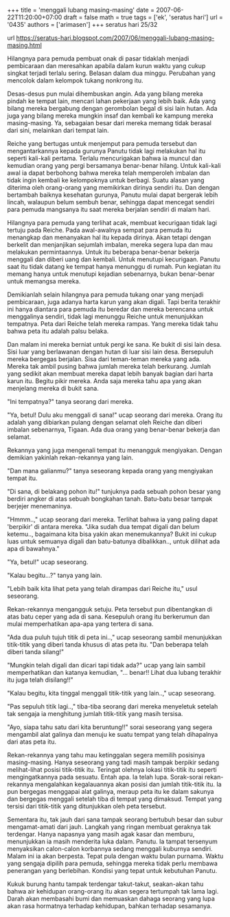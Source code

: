 +++
title = 'menggali lubang masing-masing'
date = 2007-06-22T11:20:00+07:00
draft = false
math = true
tags = ['ek', 'seratus hari']
url = '0435'
authors = ['arimasen']
+++
seratus hari 25/32 <!--more-->

url https://seratus-hari.blogspot.com/2007/06/menggali-lubang-masing-masing.html

Hilangnya para pemuda pembuat onak di pasar tidaklah menjadi pembicaraan dan meresahkan apabila dalam kurun waktu yang cukup singkat terjadi terlalu sering. Belasan dalam dua minggu. Perubahan yang mencolok dalam kelompok tukang nonkrong itu.

Desas-desus pun mulai dihembuskan angin. Ada yang bilang mereka pindah ke tempat lain, mencari lahan pekerjaan yang lebih baik. Ada yang bilang mereka bergabung dengan gerombolan begal di sisi lain hutan. Ada juga yang bilang mereka mungkin insaf dan kembali ke kampung mereka masing-masing. Ya, sebagaian besar dari mereka memang tidak berasal dari sini, melainkan dari tempat lain.

Reiche yang bertugas untuk menjemput para pemuda tersebut dan mengantarkannya kepada gurunya Panutu tidak lagi melakukan hal itu seperti kali-kali pertama. Terlalu mencurigakan bahwa ia muncul dan kemudian orang yang pergi bersamanya benar-benar hilang. Untuk kali-kali awal ia dapat berbohong bahwa mereka telah memperoleh imbalan dan tidak ingin kembali ke kelompoknya untuk berbagi. Suatu alasan yang diterima oleh orang-orang yang memikirkan dirinya sendiri itu. Dan dengan bertambah baiknya kesehatan gurunya, Panutu mulai dapat bergerak lebih lincah, walaupun belum sembuh benar, sehingga dapat mencegat sendiri para pemuda mangsanya itu saat mereka berjalan sendiri di malam hari.

Hilangnya para pemuda yang terlihat acak, membuat kecurigaan tidak lagi tertuju pada Reiche. Pada awal-awalnya sempat para pemuda itu menangkap dan menanyakan hal itu kepada dirinya. Akan tetapi dengan berkelit dan menjanjikan sejumlah imbalan, mereka segera lupa dan mau melakukan permintaannya. Untuk itu beberapa benar-benar bekerja menggali dan diberi uang dan kembali. Untuk menutupi kecurigaan. Panutu saat itu tidak datang ke tempat hanya menunggu di rumah. Pun kegiatan itu memang hanya untuk menutupi kejadian sebenarnya, bukan benar-benar untuk memangsa mereka.

Demikianlah selain hilangnya para pemuda tukang onar yang menjadi pembicaraan, juga adanya harta karun yang akan digali. Tapi berita terakhir ini hanya diantara para pemuda itu beredar dan mereka berencana untuk menggalinya sendiri, tidak lagi menunggu Reiche untuk menunjukkan tempatnya. Peta dari Reiche telah mereka rampas. Yang mereka tidak tahu bahwa peta itu adalah palsu belaka.

Dan malam ini mereka berniat untuk pergi ke sana. Ke bukit di sisi lain desa. Sisi luar yang berlawanan dengan hutan di luar sisi lain desa. Bersepuluh mereka bergegas berjalan. Sisa dari teman-teman mereka yang ada. Mereka tak ambil pusing bahwa jumlah mereka telah berkurang. Jumlah yang sedikit akan membuat mereka dapat lebih banyak bagian dari harta karun itu. Begitu pikir mereka. Anda saja mereka tahu apa yang akan menjelang mereka di bukit sana.

"Ini tempatnya?" tanya seorang dari mereka.

"Ya, betul! Dulu aku menggali di sana!" ucap seorang dari mereka. Orang itu adalah yang dibiarkan pulang dengan selamat oleh Reiche dan diberi imbalan sebenarnya, Tigaan. Ada dua orang yang benar-benar bekerja dan selamat.

Rekannya yang juga mengenali tempat itu menangguk mengiyakan. Dengan demikian yakinlah rekan-rekannya yang lain.

"Dan mana galianmu?" tanya seseorang kepada orang yang mengiyakan tempat itu.

"Di sana, di belakang pohon itu!" tunjuknya pada sebuah pohon besar yang berdiri angker di atas sebuah bongkahan tanah. Batu-batu besar tampak berjejer menemaninya.

"Hmmm..," ucap seorang dari mereka. Terlihat bahwa ia yang paling dapat 'berpikir' di antara mereka. "Jika sudah dua tempat digali dan belum ketemu.., bagaimana kita bisa yakin akan menemukannya? Bukit ini cukup luas untuk semuanya digali dan batu-batunya dibalikkan.., untuk dilihat ada apa di bawahnya."

"Ya, betul!" ucap seseorang.

"Kalau begitu...?" tanya yang lain.

"Lebih baik kita lihat peta yang telah dirampas dari Reiche itu," usul seseorang.

Rekan-rekannya mengangguk setuju. Peta tersebut pun dibentangkan di atas batu ceper yang ada di sana. Kesepuluh orang itu berkerumun dan mulai memperhatikan apa-apa yang tertera di sana.

"Ada dua puluh tujuh titik di peta ini..," ucap seseorang sambil menunjukkan titik-titik yang diberi tanda khusus di atas peta itu. "Dan beberapa telah diberi tanda silang!"

"Mungkin telah digali dan dicari tapi tidak ada?" ucap yang lain sambil memperhatikan dan katanya kemudian, "... benar!! Lihat dua lubang terakhir itu juga telah disilang!!"

"Kalau begitu, kita tinggal menggali titik-titik yang lain..," ucap seseorang.

"Pas sepuluh titik lagi..," tiba-tiba seorang dari mereka menyeletuk setelah tak sengaja ia menghitung jumlah titik-titik yang masih tersisa.

"Ayo, siapa tahu satu dari kita beruntung!!" sorai seseorang yang segera mengambil alat galinya dan menuju ke suatu tempat yang telah dihapalnya dari atas peta itu.

Rekan-rekannya yang tahu mau ketinggalan segera memilih posisinya masing-masing. Hanya seseorang yang tadi masih tampak berpikir sedang melihat-lihat posisi titik-titik itu. Teringat olehnya lokasi titik-titik itu seperti mengingatkannya pada sesuatu. Entah apa. Ia telah lupa. Sorak-sorai rekan-rekannya mengalahkan kegalauannya akan posisi dan jumlah titik-titik itu. Ia pun bergegas menggapai alat galinya, meraup peta itu ke dalam sakunya dan bergegas menggali setelah tiba di tempat yang dimaksud. Tempat yang tersisi dari titik-titik yang ditunjukkan oleh peta tersebut.

Sementara itu, tak jauh dari sana tampak seorang bertubuh besar dan subur mengamat-amati dari jauh. Langkah yang ringan membuat geraknya tak terdengar. Hanya napasnya yang masih agak kasar dan memburu, menunjukkan ia masih menderita luka dalam. Panutu. Ia tampat tersenyum menyaksikan calon-calon korbannya sedang menggali kuburnya sendiri. Malam ini ia akan berpesta. Tepat pula dengan waktu bulan purnama. Waktu yang sengaja dipilih para pemuda, sehingga mereka tidak perlu membawa penerangan yang berlebihan. Kondisi yang tepat untuk kebutuhan Panutu.

Kukuk burung hantu tampak terdengar takut-takut, seakan-akan tahu bahwa air kehidupan orang-orang itu akan segera tertumpah tak lama lagi. Darah akan membasahi bumi dan memuaskan dahaga seorang yang lupa akan rasa hormatnya terhadap kehidupan, bahkan terhadap sesamanya.
